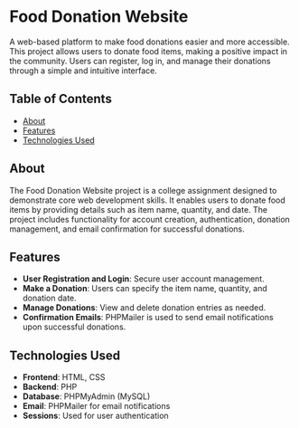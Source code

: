 # Food Donation Website

A web-based platform to make food donations easier and more accessible. This project allows users to donate food items, making a positive impact in the community. Users can register, log in, and manage their donations through a simple and intuitive interface.

## Table of Contents
- [About](#about)
- [Features](#features)
- [Technologies Used](#technologies-used)

## About
The Food Donation Website project is a college assignment designed to demonstrate core web development skills. It enables users to donate food items by providing details such as item name, quantity, and date. The project includes functionality for account creation, authentication, donation management, and email confirmation for successful donations.

## Features
- **User Registration and Login**: Secure user account management.
- **Make a Donation**: Users can specify the item name, quantity, and donation date.
- **Manage Donations**: View and delete donation entries as needed.
- **Confirmation Emails**: PHPMailer is used to send email notifications upon successful donations.

## Technologies Used
- **Frontend**: HTML, CSS
- **Backend**: PHP
- **Database**: PHPMyAdmin (MySQL)
- **Email**: PHPMailer for email notifications
- **Sessions**: Used for user authentication
